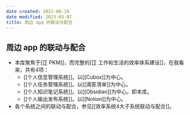 ```yaml
---
date created: 2022-08-18
date modified: 2023-03-07
title: 周边 app 的联动与配合
---
```


## 周边 app 的联动与配合

- 本库聚焦于[[∑ PKM]]，而完整的[[∑ 工作和生活的效率体系建设]]，在我看来，共有4项：
	- [[个人信息管理系统]]。以[[Cubox]]为中心。
	- [[个人任务管理系统]]。以[[滴答清单]]为中心。
	- [[个人知识笔记系统]]。以[[Obsidian]]为中心。即本库。
	- [[个人输出发布系统]]。以[[Notion]]为中心。
- 各个系统之间的联动与配合，参见[[效率系统4大子系统联动与配合]]。
